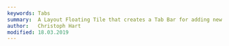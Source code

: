 ```yaml
---
keywords: Tabs
summary:  A Layout Floating Tile that creates a Tab Bar for adding new Floating-Tile Tabs.
author:   Christoph Hart
modified: 18.03.2019
---
```

  